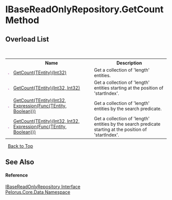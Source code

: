 # IBaseReadOnlyRepository.GetCount Method 
 


## Overload List
&nbsp;<table><tr><th></th><th>Name</th><th>Description</th></tr><tr><td>![Public method](media/pubmethod.gif "Public method")</td><td><a href="92CF2AFA">GetCount(TEntity)(Int32)</a></td><td>
Get a collection of 'length' entities.</td></tr><tr><td>![Public method](media/pubmethod.gif "Public method")</td><td><a href="78E3D65">GetCount(TEntity)(Int32, Int32)</a></td><td>
Get a collection of 'length' entities starting at the position of 'startIndex'.</td></tr><tr><td>![Public method](media/pubmethod.gif "Public method")</td><td><a href="78E3D67">GetCount(TEntity)(Int32, Expression(Func(TEntity, Boolean)))</a></td><td>
Get a collection of 'length' entities by the search predicate.</td></tr><tr><td>![Public method](media/pubmethod.gif "Public method")</td><td><a href="78E3D68">GetCount(TEntity)(Int32, Int32, Expression(Func(TEntity, Boolean)))</a></td><td>
Get a collection of 'length' entities by the search predicate starting at the position of 'startIndex'.</td></tr></table>&nbsp;
<a href="#ibasereadonlyrepository.getcount-method">Back to Top</a>

## See Also


#### Reference
<a href="E4B31551">IBaseReadOnlyRepository Interface</a><br /><a href="E27DB326">Pelorus.Core.Data Namespace</a><br />